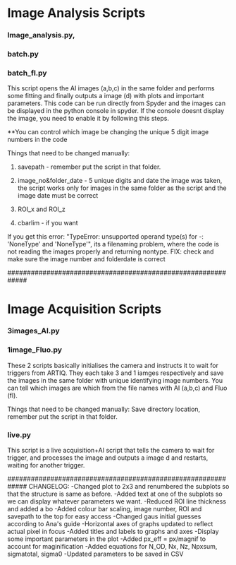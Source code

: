 # Image Analysis Scripts

### Image_analysis.py,
### batch.py
### batch_fl.py

This script opens the AI images (a,b,c) in the same folder and performs some fitting and finally outputs a image (d) with plots and important parameters. 
This code can be run directly from Spyder and the images can be displayed in the python console in spyder. If the console doesnt display the image, you need to enable it by following this steps.

**You can control which image be changing the unique 5 digit image numbers in the code

Things that need to be changed manually:

1. savepath - remember put the script in that folder.

2. image_no&folder_date - 5 unique digits and date the image was taken, the script works only for images in the same folder as the script and the image date must be correct

3. ROI_x and ROI_z

4. cbarlim - if you want 

If you get this error: "TypeError: unsupported operand type(s) for -: 'NoneType' and 'NoneType'", its a filenaming problem, where the code is not reading the images properly and returning nontype.
FIX: check and make sure the image number and folderdate is correct

#############################################################

# Image Acquisition Scripts

### 3images_AI.py
### 1image_Fluo.py

These 2 scripts basically initialises the camera and instructs it to wait for triggers from ARTIQ. They each take 3 and 1 iamges respectively and save the images in the same folder with unique identifying image numbers.
You can tell which images are which from the file names with AI (a,b,c) and Fluo (fl).

Things that need to be changed manually:
Save directory location, remember put the script in that folder.

### live.py

This script is a live acquisition+AI script that tells the camera to wait for trigger, and processes the image and outputs a image d and restarts, waiting for another trigger.





#############################################################
CHANGELOG:
-Changed plot to 2x3 and renumbered the subplots so that the structure is same as before.
-Added text at one of the subplots so we can display whatever parameters we want.
-Reduced ROI line thickness and added a bo
-Added colour bar scaling, image number, ROI and savepath to the top for easy access
-Changed gaus initial guesses according to Ana's guide
-Horizontal axes of graphs updated to reflect actual pixel in focus
-Added titles and labels to graphs and axes
-Display some important parameters in the plot
-Added px_eff = px/magnif to account for maginification
-Added equations for
N_OD, Nx, Nz, Npxsum, sigmatotal, sigma0
-Updated parameters to be saved in CSV